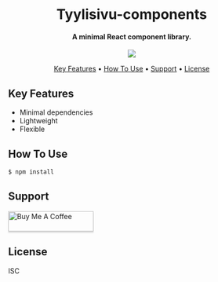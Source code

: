 <h1 align="center">
  Tyylisivu-components
  <br>
</h1>

<h4 align="center">A minimal React component library.</h4>

<p align="center">
    <a href="https://badge.fury.io/js/tyylisivu-components">
        <img src="https://badge.fury.io/js/tyylisivu-components.svg" />
    </a>
</p>

<p align="center">
  <a href="#key-features">Key Features</a> •
  <a href="#how-to-use">How To Use</a> •
  <a href="#support">Support</a> •
  <a href="#license">License</a>
</p>

## Key Features

* Minimal dependencies
* Lightweight
* Flexible


## How To Use

```bash
$ npm install
```


## Support

<a href="https://www.buymeacoffee.com/totskuri" target="_blank"><img src="https://www.buymeacoffee.com/assets/img/custom_images/purple_img.png" alt="Buy Me A Coffee" style="height: 41px !important;width: 174px !important;box-shadow: 0px 3px 2px 0px rgba(190, 190, 190, 0.5) !important;-webkit-box-shadow: 0px 3px 2px 0px rgba(190, 190, 190, 0.5) !important;" ></a>


## License

ISC

